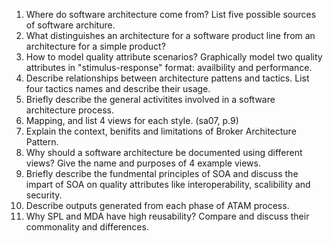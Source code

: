 1. Where do software architecture come from? List five possible sources of software architure.
2. What distinguishes an architecture for a software product line from an architecture for a simple product?
3. How to model quality attribute scenarios? Graphically model two quality attributes in "stimulus-response" format: availbility and performance.
4. Describe relationships between architecture pattens and tactics. List four tactics names and describe their usage.
5. Briefly describe the general activitites involved in a software architecture process.
6. Mapping, and list 4 views for each style. (sa07, p.9)
7. Explain the context, benifits and limitations of Broker Architecture Pattern.
8. Why should a software architecture be documented using different views? Give the name and purposes of 4 example views.
9. Briefly describe the fundmental principles of SOA and discuss the impart of SOA on quality attributes like interoperability, scalibility and security.
10. Describe outputs generated from each phase of ATAM process.
11. Why SPL and MDA have high reusability? Compare and discuss their commonality and differences.